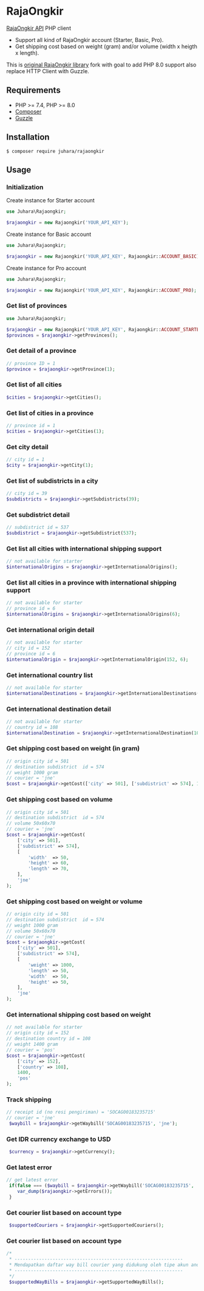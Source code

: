 # RajaOngkir

[RajaOngkir API](https://rajaongkir.com) PHP client

- Support all kind of RajaOngkir account (Starter, Basic, Pro).
- Get shipping cost based on weight (gram) and/or volume (width x heigth x length).

This is [original RajaOngkir library](https://github.com/steevenz/rajaongkir) fork  with goal to add
PHP 8.0 support also replace HTTP Client with Guzzle.

## Requirements

- PHP >= 7.4, PHP >= 8.0
- [Composer](https://getcomposer.org)
- [Guzzle](https://docs.guzzlephp.org/en/stable/index.html)


## Installation

```
$ composer require juhara/rajaongkir
```
## Usage

### Initialization

Create instance for Starter account
```php
use Juhara\Rajaongkir;

$rajaongkir = new Rajaongkir('YOUR_API_KEY');
```

Create instance for Basic account
```php
use Juhara\Rajaongkir;

$rajaongkir = new Rajaongkir('YOUR_API_KEY', Rajaongkir::ACCOUNT_BASIC);
```

Create instance for Pro account
```php
use Juhara\Rajaongkir;

$rajaongkir = new Rajaongkir('YOUR_API_KEY', Rajaongkir::ACCOUNT_PRO);
```

### Get list of provinces

```php
use Juhara\Rajaongkir;

$rajaongkir = new Rajaongkir('YOUR_API_KEY', Rajaongkir::ACCOUNT_STARTER);
$provinces = $rajaongkir->getProvinces();

```

### Get detail of a province

```php
// province ID = 1
$province = $rajaongkir->getProvince(1);
```

### Get list of all cities

```php
$cities = $rajaongkir->getCities();
```

### Get list of cities in a province

```php
// province id = 1
$cities = $rajaongkir->getCities(1);
```

### Get city detail

```php
// city id = 1
$city = $rajaongkir->getCity(1);
```

### Get list of subdistricts in a city

```php
// city id = 39
$subdistricts = $rajaongkir->getSubdistricts(39);
```

### Get subdistrict detail

```php
// subdistrict id = 537
$subdistrict = $rajaongkir->getSubdistrict(537);
```

### Get list all cities with international shipping support

```php
// not available for starter
$internationalOrigins = $rajaongkir->getInternationalOrigins();
```

### Get list all cities  in a province with international shipping support

```php
// not available for starter
// province id = 6
$internationalOrigins = $rajaongkir->getInternationalOrigins(6);
```

### Get international origin detail

```php
// not available for starter
// city id = 152
// province id = 6
$internationalOrigin = $rajaongkir->getInternationalOrigin(152, 6);
```

### Get international country list

```php
// not available for starter
$internationalDestinations = $rajaongkir->getInternationalDestinations();
```

### Get international destination detail

```php
// not available for starter
// country id = 108
$internationalDestination = $rajaongkir->getInternationalDestination(108);
```

### Get shipping cost based on weight (in gram)

```php
// origin city id = 501
// destination subdistrict  id = 574
// weight 1000 gram
// courier = 'jne'
$cost = $rajaongkir->getCost(['city' => 501], ['subdistrict' => 574], 1000, 'jne');
```

### Get shipping cost based on volume

```php
// origin city id = 501
// destination subdistrict  id = 574
// volume 50x60x70
// courier = 'jne'
$cost = $rajaongkir->getCost(
    ['city' => 501],
    ['subdistrict' => 574],
    [
        'width'  => 50,
        'height' => 60,
        'length' => 70,
    ],
    'jne'
);
```

### Get shipping cost based on weight or volume

```php
// origin city id = 501
// destination subdistrict  id = 574
// weight 1000 gram
// volume 50x60x70
// courier = 'jne'
$cost = $rajaongkir->getCost(
    ['city' => 501],
    ['subdistrict' => 574],
    [
        'weight' => 1000,
        'length' => 50,
        'width'  => 50,
        'height' => 50,
    ],
    'jne'
);
```

### Get international shipping cost based on weight

```php
// not available for starter
// origin city id = 152
// destination country id = 108
// weight 1400 gram
// courier = 'pos'
$cost = $rajaongkir->getCost(
    ['city' => 152],
    ['country' => 108],
    1400,
    'pos'
);
```

### Track shipping

```php
// receipt id (no resi pengiriman) = 'SOCAG00183235715'
// courier = 'jne'
 $waybill = $rajaongkir->getWaybill('SOCAG00183235715', 'jne');
```

### Get IDR currency exchange to USD

```php
 $currency = $rajaongkir->getCurrency();
```

### Get latest error

```php
// get latest error
 if(false === ($waybill = $rajaongkir->getWaybill('SOCAG00183235715', 'jne'))) {
    var_dump($rajaongkir->getErrors());
 }
```

### Get courier list based on account type

```php
 $supportedCouriers = $rajaongkir->getSupportedCouriers();
```

### Get courier list based on account type
```php
/*
 * --------------------------------------------------------------
 * Mendapatkan daftar way bill courier yang didukung oleh tipe akun anda
 * --------------------------------------------------------------
 */
 $supportedWayBills = $rajaongkir->getSupportedWayBills();
```


